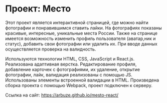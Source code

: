# Проект: Место

Этот проект является интерактивной страницей, где можно найти фотографии и понравившимся ставить лайки. На фотографиях показаны красивые, интересные, уникальные места России. Также на странице имеется возможность изменить профиль пользователя (аватар,ник и статус), добавить свои фотографии или удалить их. При вводе данных осуществляется проверка на валидность.

Используются технологии HTML, CSS, JavaScript и React.js. Реализована адаптивная верстка. Редактирование профиля, добавление карточек с фотографиями, их удаление, открытие фотографии, лайк, валидация реализованы с помощью JS. Использованы элементы встроенной валидации в HTML.
Произведена сборка проекта с помощью Webpack, проект подключен к серверу.

Ссылка на сайт: https://arbuze.github.io/mesto-react/
